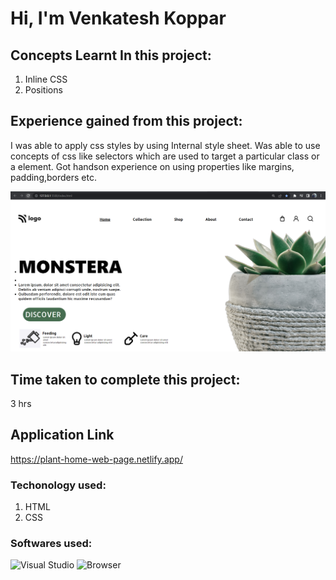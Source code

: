 # Hi, I'm Venkatesh Koppar

## Concepts Learnt In this project:

1. Inline CSS
2. Positions


## Experience gained from this project:
I was able to apply css styles by using Internal style sheet. 
Was able to use concepts of css like selectors which are used to target a particular class or a element. Got handson experience on using properties like margins, padding,borders etc.   

![image](./output.png)

## Time taken to complete this project:
3 hrs

## Application Link
https://plant-home-web-page.netlify.app/

### Techonology used:
1. HTML
2. CSS

### Softwares used:
![Visual Studio](https://img.shields.io/badge/Code--editor-Visual%20Studio-green)
![Browser](https://img.shields.io/badge/Browser-Google--Chrome-green)
